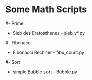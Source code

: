 # Some Math Scripts
#- Prime
-   Sieb des Eratosthenes - sieb_v*.py

#- Fibonacci
-   Fibonacci Rechner - fibu_count.py

#- Sort
-   simple Bubble sort - Bubble.py

